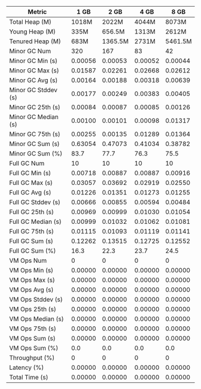 | Metric | 1 GB | 2 GB | 4 GB | 8 GB |
|------|----|----|----|----|
| Total Heap (M) | 1018M | 2022M | 4044M | 8073M |
| Young Heap (M) | 335M | 656.5M | 1313M | 2612M |
| Tenured Heap (M) | 683M | 1365.5M | 2731M | 5461.5M |
| Minor GC Num | 320 | 167 | 83 | 42 |
| Minor GC Min (s) | 0.00056 | 0.00053 | 0.00052 | 0.00044 |
| Minor GC Max (s) | 0.01587 | 0.02261 | 0.02668 | 0.02612 |
| Minor GC Avg (s) | 0.00164 | 0.00188 | 0.00318 | 0.00639 |
| Minor GC Stddev (s) | 0.00177 | 0.00249 | 0.00383 | 0.00405 |
| Minor GC 25th (s) | 0.00084 | 0.00087 | 0.00085 | 0.00126 |
| Minor GC Median (s) | 0.00100 | 0.00101 | 0.00098 | 0.01317 |
| Minor GC 75th (s) | 0.00255 | 0.00135 | 0.01289 | 0.01364 |
| Minor GC Sum (s) | 0.63054 | 0.47073 | 0.41034 | 0.38782 |
| Minor GC Sum (%) | 83.7 | 77.7 | 76.3 | 75.5 |
| Full GC Num | 10 | 10 | 10 | 10 |
| Full GC Min (s) | 0.00718 | 0.00887 | 0.00887 | 0.00916 |
| Full GC Max (s) | 0.03057 | 0.03692 | 0.02919 | 0.02550 |
| Full GC Avg (s) | 0.01226 | 0.01351 | 0.01273 | 0.01255 |
| Full GC Stddev (s) | 0.00666 | 0.00855 | 0.00594 | 0.00484 |
| Full GC 25th (s) | 0.00969 | 0.00999 | 0.01030 | 0.01054 |
| Full GC Median (s) | 0.00999 | 0.01032 | 0.01062 | 0.01081 |
| Full GC 75th (s) | 0.01115 | 0.01093 | 0.01119 | 0.01141 |
| Full GC Sum (s) | 0.12262 | 0.13515 | 0.12725 | 0.12552 |
| Full GC Sum (%) | 16.3 | 22.3 | 23.7 | 24.5 |
| VM Ops Num | 0 | 0 | 0 | 0 |
| VM Ops Min (s) | 0.00000 | 0.00000 | 0.00000 | 0.00000 |
| VM Ops Max (s) | 0.00000 | 0.00000 | 0.00000 | 0.00000 |
| VM Ops Avg (s) | 0.00000 | 0.00000 | 0.00000 | 0.00000 |
| VM Ops Stddev (s) | 0.00000 | 0.00000 | 0.00000 | 0.00000 |
| VM Ops 25th (s) | 0.00000 | 0.00000 | 0.00000 | 0.00000 |
| VM Ops Median (s) | 0.00000 | 0.00000 | 0.00000 | 0.00000 |
| VM Ops 75th (s) | 0.00000 | 0.00000 | 0.00000 | 0.00000 |
| VM Ops Sum (s) | 0.00000 | 0.00000 | 0.00000 | 0.00000 |
| VM Ops Sum (%) | 0.0 | 0.0 | 0.0 | 0.0 |
| Throughput (%) | 0 | 0 | 0 | 0 |
| Latency (%) | 0.00000 | 0.00000 | 0.00000 | 0.00000 |
| Total Time (s) | 0.00000 | 0.00000 | 0.00000 | 0.00000 |
